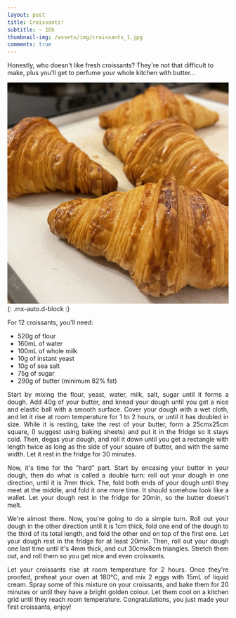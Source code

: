 ```yaml
---
layout: post
title: Croissants!
subtitle: ~ 16h
thumbnail-img: /assets/img/croissants_1.jpg
comments: true
---
```


Honestly, who doesn't like fresh croissants? They're not that difficult to make, plus you'll get to perfume your whole kitchen with butter...

![Croissants](/assets/img/croissants_2.jpg){: .mx-auto.d-block :}

For 12 croissants, you'll need:

- 520g of flour
- 160mL of water
- 100mL of whole milk
- 10g of instant yeast
- 10g of sea salt
- 75g of sugar
- 290g of butter (minimum 82% fat)

<div style="text-align: justify">
<p> Start by mixing the flour, yeast, water, milk, salt, sugar until it forms a dough. Add 40g of your butter, and knead your dough until you get a nice and elastic ball with a smooth surface. Cover your dough with a wet cloth, and let it rise at room temperature for 1 to 2 hours, or until it has doubled in size. While it is resting, take the rest of your butter, form a 25cmx25cm square, (I suggest using baking sheets) and put it in the fridge so it stays cold. Then, degas your dough, and roll it down until you get a rectangle with length twice as long as the side of your square of butter, and with the same width. Let it rest in the fridge for 30 minutes.</p>
<p> Now, it's time for the "hard" part. Start by encasing your butter in your dough, then do what is called a double turn: roll out your dough in one direction, until it is 7mm thick. The, fold both ends of your dough until they meet at the middle, and fold it one more time. It should somehow look like a wallet. Let your dough rest in the fridge for 20min, so the butter doesn't melt.
<p> We're almost there. Now, you're going to do a simple turn. Roll out your dough in the other direction until it is 1cm thick, fold one end of the dough to the third of its total length, and fold the other end on top of the first one. Let your dough rest in the fridge for at least 20min. Then, roll out your dough one last time until it's 4mm thick, and cut 30cmx8cm triangles. Stretch them out, and roll them so you get nice and even croissants.</p>
<p> Let your croissants rise at room temperature for 2 hours. Once they're proofed, preheat your oven at 180°C, and mix 2 eggs with 15mL of liquid cream. Spray some of this mixture on your croissants, and bake them for 20 minutes or until they have a bright golden colour. Let them cool on a kitchen grid until they reach room temperature. Congratulations, you just made your first croissants, enjoy!</p>
</div>